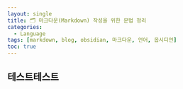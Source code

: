```yaml
---
layout: single
title: 🗂️ 마크다운(Markdown) 작성을 위한 문법 정리
categories:
  - Language
tags: [markdown, blog, obsidian, 마크다운, 언어, 옵시디언]
toc: true
---
```


## 테스트테스트